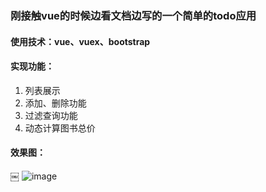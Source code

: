 ### 刚接触vue的时候边看文档边写的一个简单的todo应用
#### 使用技术：vue、vuex、bootstrap
#### 实现功能：
1. 列表展示
2. 添加、删除功能
3. 过滤查询功能
4. 动态计算图书总价

#### 效果图：
￼ ![image](https://github.com/zhangxiaos/vue-project/blob/master/vue-todo/todo.png)
